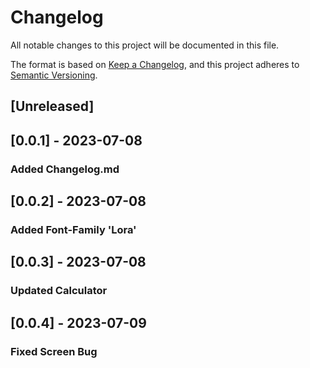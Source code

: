 # Changelog

All notable changes to this project will be documented in this file.

The format is based on [Keep a Changelog](https://keepachangelog.com/en/1.0.0/),
and this project adheres to [Semantic Versioning](https://semver.org/spec/v2.0.0.html).

## [Unreleased]

## [0.0.1] - 2023-07-08

### Added Changelog.md

## [0.0.2] - 2023-07-08

### Added Font-Family 'Lora'

## [0.0.3] - 2023-07-08

### Updated Calculator

## [0.0.4] - 2023-07-09

### Fixed Screen Bug
